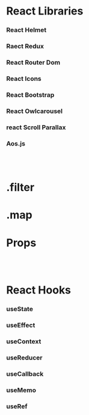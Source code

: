 # React Libraries
### React Helmet
### Raect Redux
### React Router Dom
### React Icons
### React Bootstrap
### React Owlcarousel
### react Scroll Parallax
### Aos.js
<br />
<br />


# .filter 
# .map
# Props


<br />
<br />


# React Hooks
### useState
### useEffect
### useContext
### useReducer
### useCallback
### useMemo
### useRef

<br />
<br />







